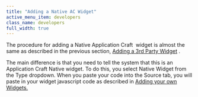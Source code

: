 ```yaml
---
title: "Adding a Native AC Widget"
active_menu_item: developers
class_name: developers
full_width: true
---
```



The procedure for adding a Native Application Craft  widget is almost the same as described in the previous section, [Adding a 3rd Party Widget](/developers/documentation/product-guide/the-console/console-tabs/more/widgets/adding-a-3rd-party-widget) .

The main difference is that you need to tell the system that this is an Application Craft Native widget. To do this, you select Native Widget from the Type dropdown. When you paste your code into the Source tab, you will paste in your widget javascript code as described in [Adding your own Widgets.](/developers/documentation/extending-ac/adding-your-own-widgets/)

